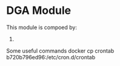 # DGA Module

This module is compoed by:

1. 

Some useful commands
    docker cp crontab b720b796ed96:/etc/cron.d/crontab